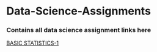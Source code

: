 # Data-Science-Assignments
### Contains all data science assignment links here
[BASIC STATISTICS-1](https://github.com/manognachowdary7/Basic-Statistics-1)
